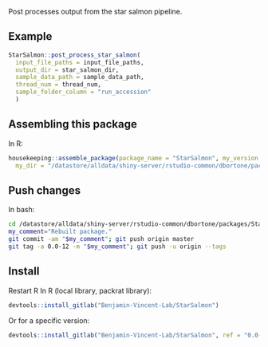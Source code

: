 Post processes output from the star salmon pipeline.

## Example
``` r
StarSalmon::post_process_star_salmon(
  input_file_paths = input_file_paths,
  output_dir = star_salmon_dir,
  sample_data_path = sample_data_path,
  thread_num = thread_num,
  sample_folder_column = "run_accession"
  )
```

## Assembling this package
In R:
``` r
housekeeping::assemble_package(package_name = "StarSalmon", my_version = "0.0-12",
  my_dir = "/datastore/alldata/shiny-server/rstudio-common/dbortone/packages/StarSalmon")
```

## Push changes
In bash:
``` bash
cd /datastore/alldata/shiny-server/rstudio-common/dbortone/packages/StarSalmon
my_comment="Rebuilt package."
git commit -am "$my_comment"; git push origin master
git tag -a 0.0-12 -m "$my_comment"; git push -u origin --tags
```

## Install
Restart R
In R (local library, packrat library):
``` r
devtools::install_gitlab("Benjamin-Vincent-Lab/StarSalmon")
```

Or for a specific version:
``` r
devtools::install_gitlab("Benjamin-Vincent-Lab/StarSalmon", ref = "0.0-12")
```